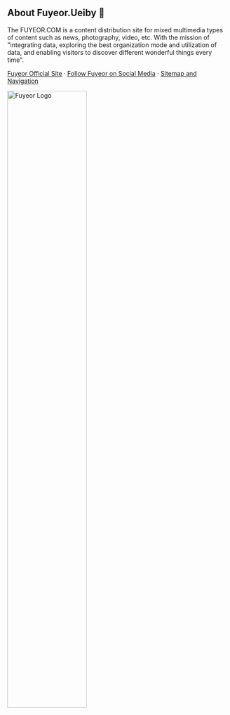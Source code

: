 ## About Fuyeor.Ueiby 👋

The FUYEOR.COM is a content distribution site for mixed multimedia types of content such as news, photography, video, etc. With the mission of "integrating data, exploring the best organization mode and utilization of data, and enabling visitors to discover different wonderful things every time".

[Fuyeor Official Site](https://www.fuyeor.com) · [Follow Fuyeor on Social Media](https://www.fuyeor.com/en-us/follow) · [Sitemap and Navigation](https://www.fuyeor.com/en-us/sitemaps)

<img src="https://www.fuyeor.com/@assets/logo/logo.png" width = "60%" alt="Fuyeor Logo"/>

<style>
article img {
border-radius:6px
}
</style>
